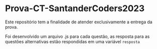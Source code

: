 # Prova-CT-SantanderCoders2023

Este repositório tem a finalidade de atender exclusivamente a entrega da prova. 

Foi desenvolvido um arquivo .js para cada questão, as resposta para as questões alternativas estão respondidas em uma variável `resposta`

